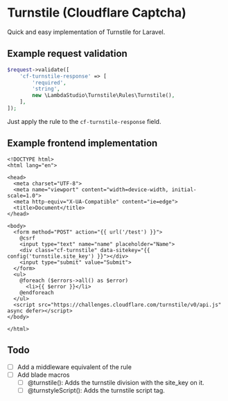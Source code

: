 # Turnstile (Cloudflare Captcha)

Quick and easy implementation of Turnstile for Laravel.

## Example request validation

```php
$request->validate([
    'cf-turnstile-response' => [
        'required',
        'string',
        new \LambdaStudio\Turnstile\Rules\Turnstile(),
    ],
]);
```

Just apply the rule to the `cf-turnstile-response` field.

## Example frontend implementation

```blade
<!DOCTYPE html>
<html lang="en">

<head>
  <meta charset="UTF-8">
  <meta name="viewport" content="width=device-width, initial-scale=1.0">
  <meta http-equiv="X-UA-Compatible" content="ie=edge">
  <title>Document</title>
</head>

<body>
  <form method="POST" action="{{ url('/test') }}">
    @csrf
    <input type="text" name="name" placeholder="Name">
    <div class="cf-turnstile" data-sitekey="{{ config('turnstile.site_key') }}"></div>
    <input type="submit" value="Submit">
  </form>
  <ul>
    @foreach ($errors->all() as $error)
      <li>{{ $error }}</li>
    @endforeach
  </ul>
  <script src="https://challenges.cloudflare.com/turnstile/v0/api.js" async defer></script>
</body>

</html>
```

## Todo

- [ ] Add a middleware equivalent of the rule
- [ ] Add blade macros
  - [ ] @turnstile(): Adds the turnstile division with the site_key on it.
  - [ ] @turnstyleScript(): Adds the turnstile script tag.
